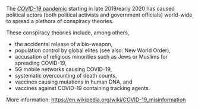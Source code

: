The [_COVID-19_ pandemic][covid-19] starting in late 2019/early 2020 has caused
political actors (both political activists and government officials) world-wide
to spread a plethora of conspiracy theories.

These conspiracy theories include, among others,

* the accidental release of a bio-weapon,
* population control by global elites (see also: New World Order),
* accusation of religious minorities such as Jews or Muslims for spreading
  COVID-19,
* 5G mobile networks causing COVID-19,
* systematic overcounting of death counts,
* vaccines causing mutations in human DNA, and
* vaccines against COVID-19 containing tracking agents.

More information: <https://en.wikipedia.org/wiki/COVID-19_misinformation>

[covid-19]: https://en.wikipedia.org/wiki/COVID-19_pandemic
